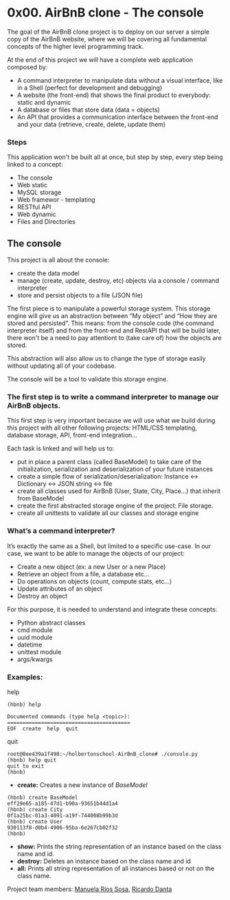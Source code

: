 # 0x00. AirBnB clone - The console

The goal of the AirBnB clone project is to deploy on our server a simple copy of the AirBnB website, where we will be covering all fundamental concepts of the higher level programming track.

At the end of this project we will have a complete web application composed by:

- A command interpreter to manipulate data without a visual interface, like in a Shell (perfect for development and debugging)
- A website (the front-end) that shows the final product to everybody: static and dynamic
- A database or files that store data (data = objects)
- An API that provides a communication interface between the front-end and your data (retrieve, create, delete, update them)

### Steps

This application won't be built all at once, but step by step, every step being linked to a concept:

- The console
- Web static
- MySQL storage
- Web framewor - templating
- RESTful API
- Web dynamic
- Files and Directories

## The console

This project is all about the console:

- create the data model
- manage (create, update, destroy, etc) objects via a console / command interpreter
- store and persist objects to a file (JSON file)

The first piece is to manipulate a powerful storage system. This storage engine will give us an abstraction between “My object” and “How they are stored and persisted”. This means: from the console code (the command interpreter itself) and from the front-end and RestAPI that will be build later, there won't be a need to pay attentiont to (take care of) how the objects are stored.

This abstraction will also allow us to change the type of storage easily without updating all of your codebase.

The console will be a tool to validate this storage engine.

### The first step is to write a command interpreter to manage our AirBnB objects.
This first step is very important because we will use what we build during this project with all other following projects: HTML/CSS templating, database storage, API, front-end integration…

Each task is linked and will help us to:

- put in place a parent class (called BaseModel) to take care of the initialization, serialization and deserialization of your future instances
- create a simple flow of serialization/deserialization: Instance <-> Dictionary <-> JSON string <-> file
- create all classes used for AirBnB (User, State, City, Place…) that inherit from BaseModel
- create the first abstracted storage engine of the project: File storage.
- create all unittests to validate all our classes and storage engine

### What’s a command interpreter?
It’s exactly the same as a Shell, but limited to a specific use-case. In our case, we want to be able to manage the objects of our project:

- Create a new object (ex: a new User or a new Place)
- Retrieve an object from a file, a database etc…
- Do operations on objects (count, compute stats, etc…)
- Update attributes of an object
- Destroy an object

For this purpose, it is needed to understand and integrate these concepts:

- Python abstract classes
- cmd module
- uuid module
- datetime
- unittest module
- args/kwargs

### Examples:

help

```
(hbnb) help

Documented commands (type help <topic>):
========================================
EOF  create  help  quit

```
quit

```
root@8ee439a1f498:~/holbertonschool-AirBnB_clone# ./console.py
(hbnb) help quit
quit to exit
(hbnb)
```
- **create:** Creates a new instance of _BaseModel_
```
(hbnb) create BaseModel
eff29e65-a185-47d1-b90a-93651b44d1a4
(hbnb) create City
0f1a25bc-01a3-4091-a19f-744008b99b3d
(hbnb) create User
930113f8-d0b4-4906-95ba-6e267cb02f32
(hbnb)
```
- **show:** Prints the string representation of an instance based on the class name and id.
- **destroy:** Deletes an instance based on the class name and id
- **all:** Prints all string representation of all instances based or not on the class name.


Project team members: [Manuela Ríos Sosa](https://github.com/MaRS-208), [Ricardo Danta](https://github.com/RicardoDanta)
